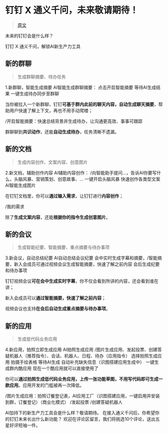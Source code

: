 

钉钉 X 通义千问，未来敬请期待！
======
> [原文](https://mp.weixin.qq.com/s/ADX-gS1rG9rG4JYzRsY1Gw)


未来的钉钉会是什么样？

钉钉 X 通义千问，解锁AI新生产力工具


## 新的群聊
> 生成群聊摘要、待办任务

1.新群聊，智能生成摘要
AI智能生成群聊摘要：
点击开启智能摘要
等待AI生成结果
一键生成待办同步至群聊

当你被拉入一个新群聊，钉钉**可基于群内此前的聊天内容，自动生成聊天摘要**，帮助用户快速了解上下文，再也不用手动爬楼；

/开启智能摘要：快速总结背景并生成待办，让沟通更高效、事事可跟踪

群聊聊到**共识动作**，还能**自动生成待办**，任务清晰不遗漏。


## 新的文档
> 生成内容创作、文案内容、创意图片

2.新文档，辅助创作内容
AI辅助内容创作：
/向智能助手提问...，告诉AI你要写什么，头脑风暴、营销策划、创意故事、...
一键开启头脑风暴
快速创作各类型文案
AI智能生成图片

在钉钉文档里，你可以**通过输入需求**，让钉钉进行**内容创作**；

/我的需求

除了**生成文案内容**，还能**根据你的指令生成创意图片**。


## 新的会议
> 生成智能纪要、智能摘要、重点摘要与待办事项

3.新会议，自动总结纪要
AI自动总结会议纪要
会中实时生成字幕和摘要，/智能摘要，新入会成员可通过视频会议生成智能摘要，快速了解之前内容
会后生成纪要和待办事项

钉钉视频会议**可在会中生成实时字幕**，你不仅会看到所讲的内容，还会看到谁在讲；

新入会成员可以**通过智能摘要，快速了解之前内容**；

视频会议也支持**在会后自动生成重点摘要与待办事项**。


## 新的应用
> 生成低代码业务应用

4.新应用，拍照立即生成应用
AI拍照生成应用
/图片生成应用、发起投票、创建答疑机器人（推荐指令）、会话、机器人、日程、待办（应用指令）
选择拍照生成应用
拍摄手绘表格
等待AI生成 自动补充缺失信息（识图搭建应用生成中）
一键生成群内酷应用
现在一个酷应用就可以直接使用了

你可以**通过拍照生成低代码业务应用，上传一张功能草图，不用写代码即可生成一款应用**。应用开发的门槛被再一次降低。

/图片生成应用：拍照订餐登记表，AI应用工厂（识图搭建应用，一键启用并安装到群，订餐登记）（商业化模式）
/发起投票
/创建答疑机器人


AI加持下的新生产力工具会是什么样？敬请期待。
在接入通义千问后，你希望你的钉钉未来长出什么新功能？
欢迎在评论区留言，我们将挑选10个评论，送出五星好评短袖一件。

